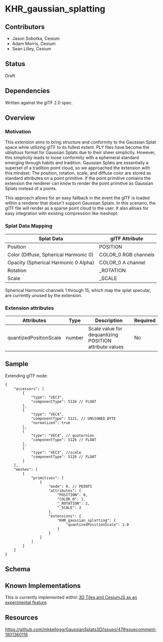 <!--
Copyright 2015-2024 The Khronos Group Inc.
SPDX-License-Identifier: CC-BY-4.0
-->

# KHR_gaussian_splatting

## Contributors

- Jason Sobotka, Cesium
- Adam Morris, Cesium
- Sean Lilley, Cesium

## Status

Draft

## Dependencies

Written against the glTF 2.0 spec.

## Overview

### Motivation

This extension aims to bring structure and conformity to the Gaussian Splat space while utilizing glTF to its fullest extent. PLY files have become the ubiqitous format for Gaussian Splats due to their sheer simplicity. However, this simplicity leads to loose conformity with a ephemeral standard emerging through habits and tradition. Gaussian Splats are essentially a superset of a tradition point cloud, so we approached the extension with this mindset. The position, rotation, scale, and diffuse color are stored as standard attributes on a point primitive. If the point primitive contains the extension the renderer can know to render the point primitive as Gaussian Splats instead of a points.

This approach allows for an easy fallback in the event the glTF is loaded within a renderer that doesn't support Gaussian Splats. In this scenario, the glTF file will render as a sparse point cloud to the user. It also allows for easy integration with existing compression like meshopt.

### Splat Data Mapping

| Splat Data | glTF Attribute |
| --- | --- |
| Position | POSITION |
| Color (Diffuse, Spherical Harmonic 0) | COLOR_0 RGB channels |
| Opacity (Spherical Harmonic 0 Alpha) | COLOR_0 A channel |
| Rotation | _ROTATION |
| Scale | _SCALE |

Spherical Harmonic channels 1 through 15, which map the splat specular, are currently unused by the extension.

### Extension attributes

| Attributes | Type | Description | Required
| --- | --- | --- | --- |
| quantizedPositionScale | number | Scale value for dequantizing POSITION attribute values | No |


## Sample

Extending glTF node:

```
{
    "accessors": [
        {
            "type": "VEC3",
            "componentType": 5126 // FLOAT
        },
        {
            "type": "VEC4",
            "componentType": 5121, // UNSIGNED_BYTE
            "normalized": true
        },
        {
            "type": "VEC4", // quaternion
            "componentType": 5126 // FLOAT
        },
        {
            "type": "VEC3", //scale
            "componentType": 5126 // FLOAT
        }
    ],
    "meshes": [
        {
            "primitives": [
                {
                    "mode": 0, // POINTS
                    "attributes": {
                        "POSITION": 0,
                        "COLOR_0": 1,
                        "_ROTATION": 2,
                        "_SCALE": 3
                    },
                    "extensions": {
                        "KHR_gaussian_splatting": {
                            "quantizedPositionScale": 1.0
                        }
                    }
                }
            ]
        }
    ]
}
```

## Schema



## Known Implementations

This is currently implemented within [3D Tiles and CesiumJS as an experimental feature](https://github.com/CesiumGS/cesium/tree/splat-shader).

## Resources

https://github.com/mkkellogg/GaussianSplats3D/issues/47#issuecomment-1801360116